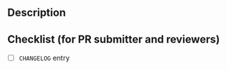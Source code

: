 ## Description
<!-- Add a short description about the changes -->

## Checklist (for PR submitter and reviewers)
- [ ] `CHANGELOG` entry
